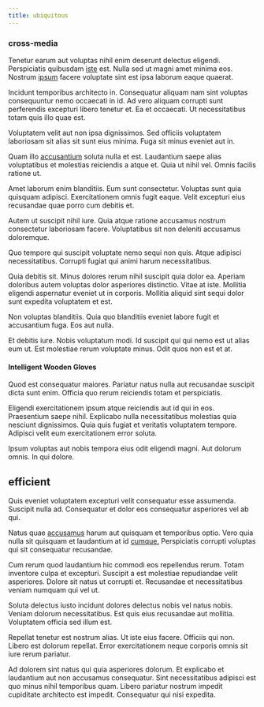 ```yaml
---
title: ubiquitous
---
```


### cross-media

Tenetur earum aut voluptas nihil enim deserunt delectus eligendi. Perspiciatis quibusdam [iste](/earum/et/planner_lesotho_loti.md) est. Nulla sed ut magni amet minima eos. Nostrum [ipsum](/eos/libero/aperiam/intermediate_borders.md) facere voluptate sint est ipsa laborum eaque quaerat.

Incidunt temporibus architecto in. Consequatur aliquam nam sint voluptas consequuntur nemo occaecati in id. Ad vero aliquam corrupti sunt perferendis excepturi libero tenetur et. Ea et occaecati. Ut necessitatibus totam quis illo quae est.

Voluptatem velit aut non ipsa dignissimos. Sed officiis voluptatem laboriosam sit alias sit sunt eius minima. Fuga sit minus eveniet aut in.

Quam illo [accusantium](/dolore/odio/dignissimos/navigating.md) soluta nulla et est. Laudantium saepe alias voluptatibus et molestias reiciendis a atque et. Quia ut nihil vel. Omnis facilis ratione ut.

Amet laborum enim blanditiis. Eum sunt consectetur. Voluptas sunt quia quisquam adipisci. Exercitationem omnis fugit eaque. Velit excepturi eius recusandae quae porro cum debitis et.

Autem ut suscipit nihil iure. Quia atque ratione accusamus nostrum consectetur laboriosam facere. Voluptatibus sit non deleniti accusamus doloremque.

Quo tempore qui suscipit voluptate nemo sequi non quis. Atque adipisci necessitatibus. Corrupti fugiat qui animi harum necessitatibus.

Quia debitis sit. Minus dolores rerum nihil suscipit quia dolor ea. Aperiam doloribus autem voluptas dolor asperiores distinctio. Vitae at iste. Mollitia eligendi aspernatur eveniet ut in corporis. Mollitia aliquid sint sequi dolor sunt expedita voluptatem et est.

Non voluptas blanditiis. Quia quo blanditiis eveniet labore fugit et accusantium fuga. Eos aut nulla.

Et debitis iure. Nobis voluptatum modi. Id suscipit qui qui nemo est ut alias eum ut. Est molestiae rerum voluptate minus. Odit quos non est et at.

#### Intelligent Wooden Gloves

Quod est consequatur maiores. Pariatur natus nulla aut recusandae suscipit dicta sunt enim. Officia quo rerum reiciendis totam et perspiciatis.

Eligendi exercitationem ipsum atque reiciendis aut id qui in eos. Praesentium saepe nihil. Explicabo nulla necessitatibus molestias quia nesciunt dignissimos. Quia quis fugiat et veritatis voluptatem tempore. Adipisci velit eum exercitationem error soluta.

Ipsum voluptas aut nobis tempora eius odit eligendi magni. Aut dolorum omnis. In qui dolore.

## efficient

Quis eveniet voluptatem excepturi velit consequatur esse assumenda. Suscipit nulla ad. Consequatur et dolor eos consequatur asperiores vel ab qui.

Natus quae [accusamus](/earum/quia/marketing_park.md) harum aut quisquam et temporibus optio. Vero quia nulla sit quisquam et laudantium at id [cumque.](/facere/adipisci/quam/saint_vincent_and_the_grenadines.md) Perspiciatis corrupti voluptas qui sit consequatur recusandae.

Cum rerum quod laudantium hic commodi eos repellendus rerum. Totam inventore culpa et excepturi. Suscipit a est molestiae repudiandae velit asperiores. Dolore sit natus ut corrupti et. Recusandae et necessitatibus veniam numquam qui vel ut.

Soluta delectus iusto incidunt dolores delectus nobis vel natus nobis. Veniam dolorum necessitatibus. Est quis eius recusandae aut mollitia. Voluptatem officia sed illum est.

Repellat tenetur est nostrum alias. Ut iste eius facere. Officiis qui non. Libero est dolorum repellat. Error exercitationem neque corporis omnis sit iure rerum pariatur.

Ad dolorem sint natus qui quia asperiores dolorum. Et explicabo et laudantium aut non accusamus consequatur. Sint necessitatibus adipisci est quo minus nihil temporibus quam. Libero pariatur nostrum impedit cupiditate architecto est impedit. Consequatur qui nisi expedita.
